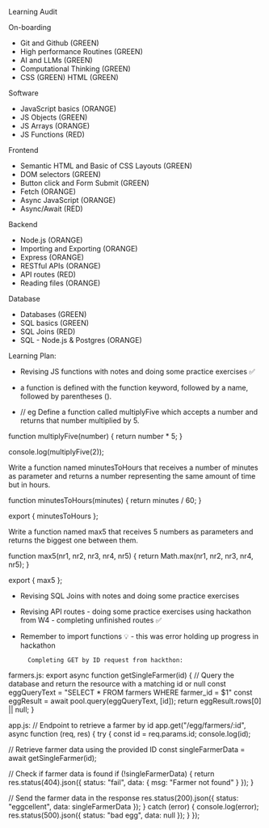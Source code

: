 Learning Audit 

On-boarding

- Git and Github (GREEN)
- High performance Routines (GREEN)
- AI and LLMs (GREEN)
- Computational Thinking (GREEN)
- CSS (GREEN)
HTML (GREEN)

Software

- JavaScript basics (ORANGE)
- JS Objects (GREEN)
- JS Arrays (ORANGE)
- JS Functions (RED)

 Frontend

- Semantic HTML and Basic of CSS Layouts (GREEN)
- DOM selectors (GREEN)
- Button click and Form Submit (GREEN)
- Fetch (ORANGE)
- Async JavaScript (ORANGE)
- Async/Await (RED)

Backend

- Node.js (ORANGE)
- Importing and Exporting (ORANGE)
- Express (ORANGE)
- RESTful APIs (ORANGE)
- API routes (RED) 
- Reading files (ORANGE)



Database

- Databases (GREEN)
- SQL basics (GREEN)
- SQL Joins (RED)
- SQL - Node.js & Postgres (ORANGE)



Learning Plan: 

- Revising JS functions with notes and doing some practice exercises ✅

- a function is defined with the function keyword, followed by a name, followed by parentheses ().
- // eg  Define a function called multiplyFive which accepts a number and returns that number multiplied by 5.

function multiplyFive(number) {
  return number * 5;
}

console.log(multiplyFive(2)); 

Write a function named minutesToHours that receives a number of minutes as parameter and returns a number representing the same amount of time but in hours.

function minutesToHours(minutes) {
    return minutes / 60; 
}

export { minutesToHours };

Write a function named max5 that receives 5 numbers as parameters and returns the biggest one between them.

function max5(nr1, nr2, nr3, nr4, nr5) {
  return Math.max(nr1, nr2, nr3, nr4, nr5);
}

export { max5 };








- Revising SQL Joins with notes and doing some practice exercises 












- Revising API routes - doing some practice exercises using hackathon from W4 - completing unfinished routes ✅

- Remember to import functions 💡 - this was error holding up progress in hackathon 


        Completing GET by ID request from hackthon: 

farmers.js: 
export async function getSingleFarmer(id) {
  // Query the database and return the resource with a matching id or null
  const eggQueryText = "SELECT * FROM farmers WHERE farmer_id = $1"
  const eggResult = await pool.query(eggQueryText, [id]);
  return eggResult.rows[0] || null;
}

app.js:
// Endpoint to retrieve a farmer by id
app.get("/egg/farmers/:id", async function (req, res) {
  try {
  const id = req.params.id;
  console.log(id);
  
// Retrieve farmer data using the provided ID
const singleFarmerData = await getSingleFarmer(id);
  
// Check if farmer data is found
    if (!singleFarmerData) {
    return res.status(404).json({
      status: "fail",
      data: { msg: "Farmer not found" }
    });
  }

// Send the farmer data in the response
res.status(200).json({
  status: "eggcellent",
  data: singleFarmerData
});
} catch (error) {
console.log(error);
res.status(500).json({
  status: "bad egg",
  data: null
});
}
});  